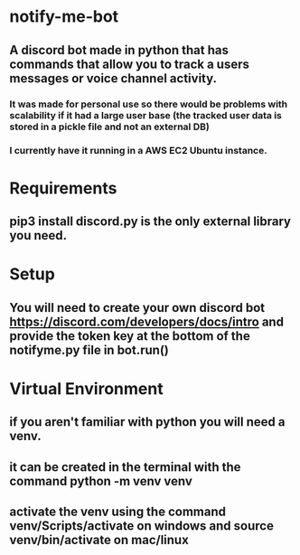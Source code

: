 # notify-me-bot
## A discord bot made in python that has commands that allow you to track a users messages or voice channel activity.
### It was made for personal use so there would be problems with scalability if it had a large user base (the tracked user data is stored in a pickle file and not an external DB)
### I currently have it running in a AWS EC2 Ubuntu instance.

# Requirements
## pip3 install discord.py is the only external library you need.

# Setup
## You will need to create your own discord bot https://discord.com/developers/docs/intro and provide the token key at the bottom of the notifyme.py file in bot.run()

# Virtual Environment
## if you aren't familiar with python you will need a venv. 
## it can be created in the terminal with the command python -m venv venv
## activate the venv using the command venv/Scripts/activate on windows and source venv/bin/activate on mac/linux




